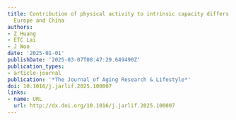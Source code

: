 ```yaml
---
title: Contribution of physical activity to intrinsic capacity differs in USA, UK,
  Europe and China
authors:
- Z Huang
- ETC Lai
- J Woo
date: '2025-01-01'
publishDate: '2025-03-07T08:47:29.649490Z'
publication_types:
- article-journal
publication: '*The Journal of Aging Research & Lifestyle*'
doi: 10.1016/j.jarlif.2025.100007
links:
- name: URL
  url: http://dx.doi.org/10.1016/j.jarlif.2025.100007
---
```

